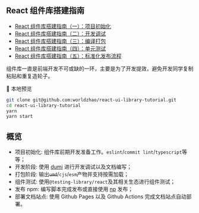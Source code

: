 ## React 组件库搭建指南

- [React 组件库搭建指南（一）：项目初始化](https://github.com/worldzhao/blog/issues/3)
- [React 组件库搭建指南（二）：开发调试](https://github.com/worldzhao/blog/issues/4)
- [React 组件库搭建指南（三）：编译打包](https://github.com/worldzhao/blog/issues/5)
- [React 组件库搭建指南（四）：单元测试](https://github.com/worldzhao/blog/issues/6)
- [React 组件库搭建指南（五）：标准化发布流程](https://github.com/worldzhao/blog/issues/7)

组件库一直是前端开发不可或缺的一环，主要是为了开发提效，避免开发同学复制粘贴和重复造轮子。


🚆 本地预览

```bash
git clone git@github.com:worldzhao/react-ui-library-tutorial.git
cd react-ui-library-tutorial
yarn
yarn start
```

## 概览



- 项目初始化: 组件库前期开发准备工作。`eslint`/`commit lint`/`typescript`等等；
- 开发阶段: 使用 [dumi](https://d.umijs.org/zh-CN) 进行开发调试以及文档编写；
- 打包阶段: 输出~~`umd`~~/`cjs`/`esm`产物并支持按需加载；
- 组件测试: 使用`@testing-library/react`及其相关生态进行组件测试；
- 发布 npm: 编写脚本完成发布或直接使用 [np](https://www.npmjs.com/package/np) 发布；
- 部署文档站点: 使用 Github Pages 以及 Github Actions 完成文档站点自动部署。
